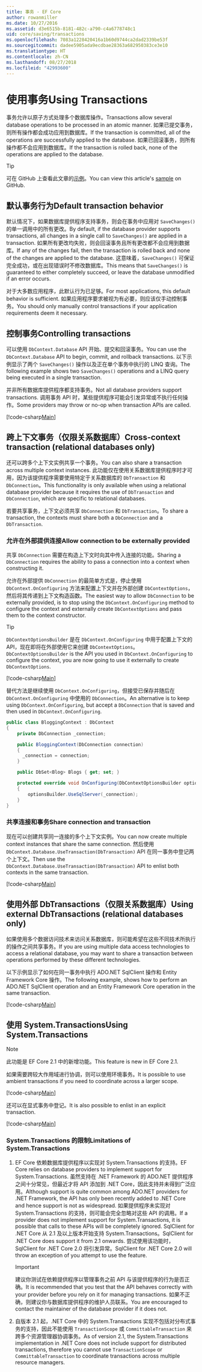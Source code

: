 ```yaml
---
title: 事务 - EF Core
author: rowanmiller
ms.date: 10/27/2016
ms.assetid: d3e6515b-8181-482c-a790-c4a6778748c1
uid: core/saving/transactions
ms.openlocfilehash: 7083a1228420416a1b60d9744ca2dad2339be53f
ms.sourcegitcommit: dadee5905ada9ecdbae28363a682950383ce3e10
ms.translationtype: HT
ms.contentlocale: zh-CN
ms.lasthandoff: 08/27/2018
ms.locfileid: "42993600"
---
```

# <a name="using-transactions"></a><span data-ttu-id="4da31-102">使用事务</span><span class="sxs-lookup"><span data-stu-id="4da31-102">Using Transactions</span></span>

<span data-ttu-id="4da31-103">事务允许以原子方式处理多个数据库操作。</span><span class="sxs-lookup"><span data-stu-id="4da31-103">Transactions allow several database operations to be processed in an atomic manner.</span></span> <span data-ttu-id="4da31-104">如果已提交事务，则所有操作都会成功应用到数据库。</span><span class="sxs-lookup"><span data-stu-id="4da31-104">If the transaction is committed, all of the operations are successfully applied to the database.</span></span> <span data-ttu-id="4da31-105">如果已回滚事务，则所有操作都不会应用到数据库。</span><span class="sxs-lookup"><span data-stu-id="4da31-105">If the transaction is rolled back, none of the operations are applied to the database.</span></span>

> [!TIP]  
> <span data-ttu-id="4da31-106">可在 GitHub 上查看此文章的[示例](https://github.com/aspnet/EntityFramework.Docs/tree/master/samples/core/Saving/Saving/Transactions/)。</span><span class="sxs-lookup"><span data-stu-id="4da31-106">You can view this article's [sample](https://github.com/aspnet/EntityFramework.Docs/tree/master/samples/core/Saving/Saving/Transactions/) on GitHub.</span></span>

## <a name="default-transaction-behavior"></a><span data-ttu-id="4da31-107">默认事务行为</span><span class="sxs-lookup"><span data-stu-id="4da31-107">Default transaction behavior</span></span>

<span data-ttu-id="4da31-108">默认情况下，如果数据库提供程序支持事务，则会在事务中应用对 `SaveChanges()` 的单一调用中的所有更改。</span><span class="sxs-lookup"><span data-stu-id="4da31-108">By default, if the database provider supports transactions, all changes in a single call to `SaveChanges()` are applied in a transaction.</span></span> <span data-ttu-id="4da31-109">如果所有更改均失败，则会回滚事务且所有更改都不会应用到数据库。</span><span class="sxs-lookup"><span data-stu-id="4da31-109">If any of the changes fail, then the transaction is rolled back and none of the changes are applied to the database.</span></span> <span data-ttu-id="4da31-110">这意味着，`SaveChanges()` 可保证完全成功，或在出现错误时不修改数据库。</span><span class="sxs-lookup"><span data-stu-id="4da31-110">This means that `SaveChanges()` is guaranteed to either completely succeed, or leave the database unmodified if an error occurs.</span></span>

<span data-ttu-id="4da31-111">对于大多数应用程序，此默认行为已足够。</span><span class="sxs-lookup"><span data-stu-id="4da31-111">For most applications, this default behavior is sufficient.</span></span> <span data-ttu-id="4da31-112">如果应用程序要求被视为有必要，则应该仅手动控制事务。</span><span class="sxs-lookup"><span data-stu-id="4da31-112">You should only manually control transactions if your application requirements deem it necessary.</span></span>

## <a name="controlling-transactions"></a><span data-ttu-id="4da31-113">控制事务</span><span class="sxs-lookup"><span data-stu-id="4da31-113">Controlling transactions</span></span>

<span data-ttu-id="4da31-114">可以使用 `DbContext.Database` API 开始、提交和回滚事务。</span><span class="sxs-lookup"><span data-stu-id="4da31-114">You can use the `DbContext.Database` API to begin, commit, and rollback transactions.</span></span> <span data-ttu-id="4da31-115">以下示例显示了两个 `SaveChanges()` 操作以及正在单个事务中执行的 LINQ 查询。</span><span class="sxs-lookup"><span data-stu-id="4da31-115">The following example shows two `SaveChanges()` operations and a LINQ query being executed in a single transaction.</span></span>

<span data-ttu-id="4da31-116">并非所有数据库提供程序都支持事务。</span><span class="sxs-lookup"><span data-stu-id="4da31-116">Not all database providers support transactions.</span></span> <span data-ttu-id="4da31-117">调用事务 API 时，某些提供程序可能会引发异常或不执行任何操作。</span><span class="sxs-lookup"><span data-stu-id="4da31-117">Some providers may throw or no-op when transaction APIs are called.</span></span>

[!code-csharp[Main](../../../samples/core/Saving/Saving/Transactions/ControllingTransaction/Sample.cs?name=Transaction&highlight=3,17,18,19)]

## <a name="cross-context-transaction-relational-databases-only"></a><span data-ttu-id="4da31-118">跨上下文事务（仅限关系数据库）</span><span class="sxs-lookup"><span data-stu-id="4da31-118">Cross-context transaction (relational databases only)</span></span>

<span data-ttu-id="4da31-119">还可以跨多个上下文实例共享一个事务。</span><span class="sxs-lookup"><span data-stu-id="4da31-119">You can also share a transaction across multiple context instances.</span></span> <span data-ttu-id="4da31-120">此功能仅在使用关系数据库提供程序时才可用，因为该提供程序需要使用特定于关系数据库的 `DbTransaction` 和 `DbConnection`。</span><span class="sxs-lookup"><span data-stu-id="4da31-120">This functionality is only available when using a relational database provider because it requires the use of `DbTransaction` and `DbConnection`, which are specific to relational databases.</span></span>

<span data-ttu-id="4da31-121">若要共享事务，上下文必须共享 `DbConnection` 和 `DbTransaction`。</span><span class="sxs-lookup"><span data-stu-id="4da31-121">To share a transaction, the contexts must share both a `DbConnection` and a `DbTransaction`.</span></span>

### <a name="allow-connection-to-be-externally-provided"></a><span data-ttu-id="4da31-122">允许在外部提供连接</span><span class="sxs-lookup"><span data-stu-id="4da31-122">Allow connection to be externally provided</span></span>

<span data-ttu-id="4da31-123">共享 `DbConnection` 需要在构造上下文时向其中传入连接的功能。</span><span class="sxs-lookup"><span data-stu-id="4da31-123">Sharing a `DbConnection` requires the ability to pass a connection into a context when constructing it.</span></span>

<span data-ttu-id="4da31-124">允许在外部提供 `DbConnection` 的最简单方式是，停止使用 `DbContext.OnConfiguring` 方法来配置上下文并在外部创建 `DbContextOptions`，然后将其传递到上下文构造函数。</span><span class="sxs-lookup"><span data-stu-id="4da31-124">The easiest way to allow `DbConnection` to be externally provided, is to stop using the `DbContext.OnConfiguring` method to configure the context and externally create `DbContextOptions` and pass them to the context constructor.</span></span>

> [!TIP]  
> <span data-ttu-id="4da31-125">`DbContextOptionsBuilder` 是在 `DbContext.OnConfiguring` 中用于配置上下文的 API，现在即将在外部使用它来创建 `DbContextOptions`。</span><span class="sxs-lookup"><span data-stu-id="4da31-125">`DbContextOptionsBuilder` is the API you used in `DbContext.OnConfiguring` to configure the context, you are now going to use it externally to create `DbContextOptions`.</span></span>

[!code-csharp[Main](../../../samples/core/Saving/Saving/Transactions/SharingTransaction/Sample.cs?name=Context&highlight=3,4,5)]

<span data-ttu-id="4da31-126">替代方法是继续使用 `DbContext.OnConfiguring`，但接受已保存并随后在 `DbContext.OnConfiguring` 中使用的 `DbConnection`。</span><span class="sxs-lookup"><span data-stu-id="4da31-126">An alternative is to keep using `DbContext.OnConfiguring`, but accept a `DbConnection` that is saved and then used in `DbContext.OnConfiguring`.</span></span>

``` csharp
public class BloggingContext : DbContext
{
    private DbConnection _connection;

    public BloggingContext(DbConnection connection)
    {
      _connection = connection;
    }

    public DbSet<Blog> Blogs { get; set; }

    protected override void OnConfiguring(DbContextOptionsBuilder optionsBuilder)
    {
        optionsBuilder.UseSqlServer(_connection);
    }
}
```

### <a name="share-connection-and-transaction"></a><span data-ttu-id="4da31-127">共享连接和事务</span><span class="sxs-lookup"><span data-stu-id="4da31-127">Share connection and transaction</span></span>

<span data-ttu-id="4da31-128">现在可以创建共享同一连接的多个上下文实例。</span><span class="sxs-lookup"><span data-stu-id="4da31-128">You can now create multiple context instances that share the same connection.</span></span> <span data-ttu-id="4da31-129">然后使用 `DbContext.Database.UseTransaction(DbTransaction)` API 在同一事务中登记两个上下文。</span><span class="sxs-lookup"><span data-stu-id="4da31-129">Then use the `DbContext.Database.UseTransaction(DbTransaction)` API to enlist both contexts in the same transaction.</span></span>

[!code-csharp[Main](../../../samples/core/Saving/Saving/Transactions/SharingTransaction/Sample.cs?name=Transaction&highlight=1,2,3,7,16,23,24,25)]

## <a name="using-external-dbtransactions-relational-databases-only"></a><span data-ttu-id="4da31-130">使用外部 DbTransactions（仅限关系数据库）</span><span class="sxs-lookup"><span data-stu-id="4da31-130">Using external DbTransactions (relational databases only)</span></span>

<span data-ttu-id="4da31-131">如果使用多个数据访问技术来访问关系数据库，则可能希望在这些不同技术所执行的操作之间共享事务。</span><span class="sxs-lookup"><span data-stu-id="4da31-131">If you are using multiple data access technologies to access a relational database, you may want to share a transaction between operations performed by these different technologies.</span></span>

<span data-ttu-id="4da31-132">以下示例显示了如何在同一事务中执行 ADO.NET SqlClient 操作和 Entity Framework Core 操作。</span><span class="sxs-lookup"><span data-stu-id="4da31-132">The following example, shows how to perform an ADO.NET SqlClient operation and an Entity Framework Core operation in the same transaction.</span></span>

[!code-csharp[Main](../../../samples/core/Saving/Saving/Transactions/ExternalDbTransaction/Sample.cs?name=Transaction&highlight=4,10,21,26,27,28)]

## <a name="using-systemtransactions"></a><span data-ttu-id="4da31-133">使用 System.Transactions</span><span class="sxs-lookup"><span data-stu-id="4da31-133">Using System.Transactions</span></span>

> [!NOTE]  
> <span data-ttu-id="4da31-134">此功能是 EF Core 2.1 中的新增功能。</span><span class="sxs-lookup"><span data-stu-id="4da31-134">This feature is new in EF Core 2.1.</span></span>

<span data-ttu-id="4da31-135">如果需要跨较大作用域进行协调，则可以使用环境事务。</span><span class="sxs-lookup"><span data-stu-id="4da31-135">It is possible to use ambient transactions if you need to coordinate across a larger scope.</span></span>

[!code-csharp[Main](../../../samples/core/Saving/Saving/Transactions/AmbientTransaction/Sample.cs?name=Transaction&highlight=1,2,3,26,27,28)]

<span data-ttu-id="4da31-136">还可以在显式事务中登记。</span><span class="sxs-lookup"><span data-stu-id="4da31-136">It is also possible to enlist in an explicit transaction.</span></span>

[!code-csharp[Main](../../../samples/core/Saving/Saving/Transactions/CommitableTransaction/Sample.cs?name=Transaction&highlight=1,15,28,29,30)]

### <a name="limitations-of-systemtransactions"></a><span data-ttu-id="4da31-137">System.Transactions 的限制</span><span class="sxs-lookup"><span data-stu-id="4da31-137">Limitations of System.Transactions</span></span>  

1. <span data-ttu-id="4da31-138">EF Core 依赖数据库提供程序以实现对 System.Transactions 的支持。</span><span class="sxs-lookup"><span data-stu-id="4da31-138">EF Core relies on database providers to implement support for System.Transactions.</span></span> <span data-ttu-id="4da31-139">虽然支持在 .NET Framework 的 ADO.NET 提供程序之间十分常见，但最近才将 API 添加到 .NET Core，因此支持并未得到广泛应用。</span><span class="sxs-lookup"><span data-stu-id="4da31-139">Although support is quite common among ADO.NET providers for .NET Framework, the API has only been recently added to .NET Core and hence support is not as widespread.</span></span> <span data-ttu-id="4da31-140">如果提供程序未实现对 System.Transactions 的支持，则可能会完全忽略对这些 API 的调用。</span><span class="sxs-lookup"><span data-stu-id="4da31-140">If a provider does not implement support for System.Transactions, it is possible that calls to these APIs will be completely ignored.</span></span> <span data-ttu-id="4da31-141">SqlClient for .NET Core 从 2.1 及以上版本开始支持 System.Transactions。</span><span class="sxs-lookup"><span data-stu-id="4da31-141">SqlClient for .NET Core does support it from 2.1 onwards.</span></span> <span data-ttu-id="4da31-142">尝试使用该功能时，SqlClient for .NET Core 2.0 将引发异常。</span><span class="sxs-lookup"><span data-stu-id="4da31-142">SqlClient for .NET Core 2.0 will throw an exception of you attempt to use the feature.</span></span> 

   > [!IMPORTANT]  
   > <span data-ttu-id="4da31-143">建议你测试在依赖提供程序以管理事务之前 API 与该提供程序的行为是否正确。</span><span class="sxs-lookup"><span data-stu-id="4da31-143">It is recommended that you test that the API behaves correctly with your provider before you rely on it for managing transactions.</span></span> <span data-ttu-id="4da31-144">如果不正确，则建议你与数据库提供程序的维护人员联系。</span><span class="sxs-lookup"><span data-stu-id="4da31-144">You are encouraged to contact the maintainer of the database provider if it does not.</span></span> 

2. <span data-ttu-id="4da31-145">自版本 2.1 起，.NET Core 中的 System.Transactions 实现不包括对分布式事务的支持，因此不能使用 `TransactionScope` 或 `CommittableTransaction` 来跨多个资源管理器协调事务。</span><span class="sxs-lookup"><span data-stu-id="4da31-145">As of version 2.1, the System.Transactions implementation in .NET Core does not include support for distributed transactions, therefore you cannot use `TransactionScope` or `CommittableTransaction` to coordinate transactions across multiple resource managers.</span></span> 
